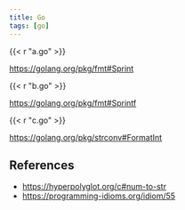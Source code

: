```yaml
---
title: Go
tags: [go]
---
```


{{< r "a.go" >}}

<https://golang.org/pkg/fmt#Sprint>

{{< r "b.go" >}}

<https://golang.org/pkg/fmt#Sprintf>

{{< r "c.go" >}}

<https://golang.org/pkg/strconv#FormatInt>

## References

- <https://hyperpolyglot.org/c#num-to-str>
- <https://programming-idioms.org/idiom/55>
